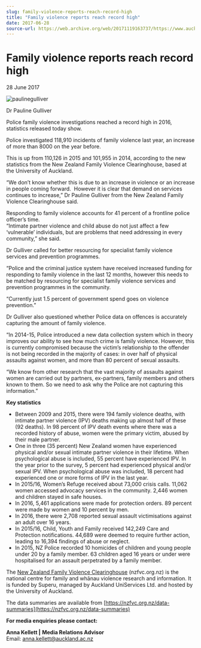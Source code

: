 ```yaml
---
slug: family-violence-reports-reach-record-high
title: "Family violence reports reach record high"
date: 2017-06-28
source-url: https://web.archive.org/web/20171119163737/https://www.auckland.ac.nz/en/about/news-events-and-notices/news/news-2017/06/family-violence-reports-reach-record-high.html
---
```

Family violence reports reach record high
=========================================

28 June 2017

![paulinegulliver](https://www.auckland.ac.nz/en/about/news-events-and-notices/news/news-2017/06/family-violence-reports-reach-record-high/_jcr_content/par/textimage/image.img.jpg/1498619118207.jpg "paulinegulliver")

Dr Pauline Gulliver

Police family violence investigations reached a record high in 2016, statistics released today show.  
  
Police investigated 118,910 incidents of family violence last year, an increase of more than 8000 on the year before.  
  
This is up from 110,126 in 2015 and 101,955 in 2014, according to the new statistics from the New Zealand Family Violence Clearinghouse, based at the University of Auckland.  
  
“We don’t know whether this is due to an increase in violence or an increase in people coming forward.  However it is clear that demand on services continues to increase,” Dr Pauline Gulliver from the New Zealand Family Violence Clearinghouse said.  
  
Responding to family violence accounts for 41 percent of a frontline police officer’s time.  
“Intimate partner violence and child abuse do not just affect a few ‘vulnerable’ individuals, but are problems that need addressing in every community,” she said.  
  
Dr Gulliver called for better resourcing for specialist family violence services and prevention programmes.  
  
“Police and the criminal justice system have received increased funding for responding to family violence in the last 12 months, however this needs to be matched by resourcing for specialist family violence services and prevention programmes in the community.  
  
“Currently just 1.5 percent of government spend goes on violence prevention.”  
  
Dr Gulliver also questioned whether Police data on offences is accurately capturing the amount of family violence.  
  
“In 2014-15, Police introduced a new data collection system which in theory improves our ability to see how much crime is family violence. However, this is currently compromised because the victim’s relationship to the offender is not being recorded in the majority of cases: in over half of physical assaults against women, and more than 80 percent of sexual assaults.  
  
“We know from other research that the vast majority of assaults against women are carried out by partners, ex-partners, family members and others known to them. So we need to ask why the Police are not capturing this information.”  
  
**Key statistics**

*   Between 2009 and 2015, there were 194 family violence deaths, with intimate partner violence (IPV) deaths making up almost half of these (92 deaths). In 98 percent of IPV death events where there was a recorded history of abuse, women were the primary victim, abused by their male partner.
*   One in three (35 percent) New Zealand women have experienced physical and/or sexual intimate partner violence in their lifetime. When psychological abuse is included, 55 percent have experienced IPV. In the year prior to the survey, 5 percent had experienced physical and/or sexual IPV. When psychological abuse was included, 18 percent had experienced one or more forms of IPV in the last year.
*   In 2015/16, Women’s Refuge received about 73,000 crisis calls. 11,062 women accessed advocacy services in the community. 2,446 women and children stayed in safe houses.
*   In 2016, 5,461 applications were made for protection orders. 89 percent were made by women and 10 percent by men.
*   In 2016, there were 2,708 reported sexual assault victimisations against an adult over 16 years.
*   In 2015/16, Child, Youth and Family received 142,249 Care and Protection notifications. 44,689 were deemed to require further action, leading to 16,394 findings of abuse or neglect.
*   In 2015, NZ Police recorded 10 homicides of children and young people under 20 by a family member. 63 children aged 16 years or under were hospitalised for an assault perpetrated by a family member.

The [New Zealand Family Violence Clearinghouse](https://nzfvc.org.nz/) (nzfvc.org.nz) is the national centre for family and whānau violence research and information. It is funded by Superu, managed by Auckland UniServices Ltd. and hosted by the University of Auckland.  
  
The data summaries are available from [https://nzfvc.org.nz/data-summaries](https://nzfvc.org.nz/data-summaries)  
  
**For media enquiries please contact:**  
  
**Anna Kellett |** **Media Relations Advisor**  
Email: [anna.kellett@auckland.ac.nz](mailto:anna.kellett@auckland.ac.nz)